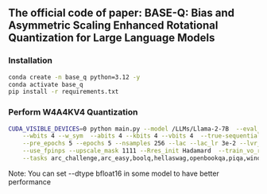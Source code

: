 ## The official code of paper: BASE-Q: Bias and Asymmetric Scaling Enhanced Rotational Quantization for Large Language Models

### Installation

```bash
conda create -n base_q python=3.12 -y
conda activate base_q
pip install -r requirements.txt
```

### Perform W4A4KV4 Quantization

```bash
CUDA_VISIBLE_DEVICES=0 python main.py --model /LLMs/Llama-2-7B  --eval_ppl --dtype float16 \
    --wbits 4 --w_sym  --abits 4 --kbits 4 --vbits 4  --true-sequential --act-order --disable_realq_replace \
    --pre_epochs 5 --epochs 5 --nsamples 256 --lac --lac_lr 3e-2 --lvr_lr 3e-3 --lscale_lr 3e-3 --batch_size 2  \
    --use_fpinps --upscale_mask 1111 --Rres_init Hadamard  --train_vo_rotation --train_o_scale \
    --tasks arc_challenge,arc_easy,boolq,hellaswag,openbookqa,piqa,winogrande
```
Note: You can set --dtype bfloat16 in some model to have better performance